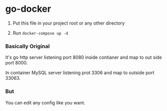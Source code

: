 # go-docker

1. Put this file in your project root or any other directory

2. Run `docker-compose up -d`

### Basically Original

It's go http server listening port 8080 inside contianer and map to out side port 8000.

In container  MySQL server listening prot 3306 and map to outside port 33063.

### But

You can edit any config like you want.
